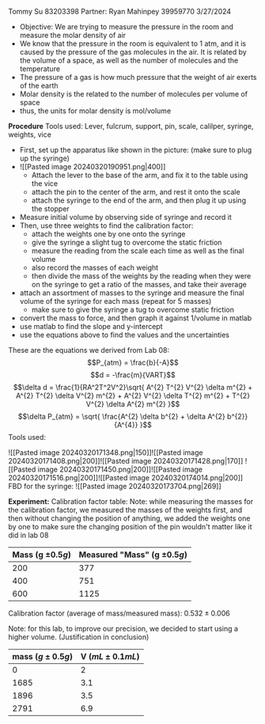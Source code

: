 Tommy Su 83203398
Partner: Ryan Mahinpey 39959770
3/27/2024

- Objective: We are trying to measure the pressure in the room and measure the molar density of air
- We know that the pressure in the room is equivalent to 1 atm, and it is caused by the pressure of the gas molecules in the air. It is related by the volume of a space, as well as the number of molecules and the temperature
- The pressure of a gas is how much pressure that the weight of air exerts of the earth
- Molar density is the related to the number of molecules per volume of space
- thus, the units for molar density is mol/volume


**Procedure**
Tools used: Lever, fulcrum, support, pin, scale, calilper, syringe, weights, vice
- First, set up the apparatus like shown in the picture: (make sure to plug up the syringe)
- ![[Pasted image 20240320190951.png|400]] 
	- Attach the lever to the base of the arm, and fix it to the table using the vice
	- attach the pin to the center of the arm, and rest it onto the scale
	- attach the syringe to the end of the arm, and then plug it up using the stopper
- Measure initial volume by observing side of syringe and record it
- Then, use three weights to find the calibration factor:
	- attach the weights one by one onto the syringe
	- give the syringe a slight tug to overcome the static friction
	- measure the reading from the scale each time as well as the final volume
	- also record the masses of each weight
	- then divide the mass of the weights by the reading when they were on the syringe to get a ratio of the masses, and take their average
- attach an assortment of masses to the syringe and measure the final volume of the syringe for each mass (repeat for 5 masses)
	- make sure to give the syringe a tug to overcome static friction
- convert the mass to force, and then graph it against 1/volume in matlab
- use matlab to find the slope and y-intercept
- use the equations above to find the values and the uncertainties

These are the equations we derived from Lab 08:
$$P_{atm} = \frac{b}{-A}$$
$$d = -\frac{m}{VART}$$
$$\delta d = \frac{1}{RA^2T^2V^2}\sqrt{ A^{2} T^{2} V^{2} \delta m^{2} + A^{2} T^{2} \delta V^{2} m^{2} + A^{2} V^{2} \delta T^{2} m^{2} + T^{2} V^{2} \delta A^{2} m^{2} }$$
$$\delta P_{atm} = \sqrt{ \frac{A^{2} \delta b^{2} + \delta A^{2} b^{2}}{A^{4}} }$$
Tools used:

![[Pasted image 20240320171348.png|150]]![[Pasted image 20240320171408.png|200]]![[Pasted image 20240320171428.png|170]]
![[Pasted image 20240320171450.png|200]]![[Pasted image 20240320171516.png|200]]![[Pasted image 20240320174014.png|200]]
FBD for the syringe:
![[Pasted image 20240320173704.png|269]]


**Experiment:**
Calibration factor table:
Note: while measuring the masses for the calibration factor, we measured the masses of the weights first, and then without changing the position of anything, we added the weights one by one to make sure the changing position of the pin wouldn't matter like it did in lab 08

| Mass (g $\pm 0.5g$) | Measured "Mass" (g $\pm 0.5g$) |
| ------------------- | ------------------------------ |
| 200                 | 377                            |
| 400                 | 751                            |
| 600                 | 1125                           |
Calibration factor (average of mass/measured mass): $0.532 \pm 0.006$

Note: for this lab, to improve our precision, we decided to start using a higher volume. (Justification in conclusion)

| **mass  ($g \pm 0.5g$)** | V ($mL \pm 0.1mL$) |
| ------------------------ | ------------------ |
| 0                        | 2                  |
| 1685                     | 3.1                |
| 1896                     | 3.5                |
| 2791                     | 6.9                |

